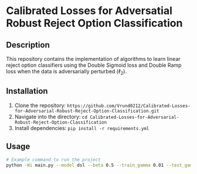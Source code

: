 # Calibrated Losses for Adversatial Robust Reject Option Classification

## Description
This repository contains the implementation of algorithms to learn linear reject option classifiers using the Double Sigmoid loss and Double Ramp loss when the data is adversarially perturbed ($\ell_{2}$).

## Installation
1. Clone the repository: `https://github.com/Vrund0212/Calibrated-Losses-for-Adversarial-Robust-Reject-Option-Classification.git`
2. Navigate into the directory: `cd Calibrated-Losses-for-Adversarial-Robust-Reject-Option-Classification`
3. Install dependencies: `pip install -r requirements.yml`

## Usage
```bash
# Example command to run the project
python -Wi main.py --model dsl --beta 0.5 --train_gamma 0.01 --test_gammas 0 0.01 0.1 --cost 0.2 --mu 1.2 --tqdm
